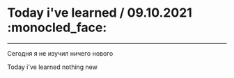 # Today i've learned  / 09.10.2021 :monocled_face:
____

Сегодня я не изучил ничего нового

Today i've learned nothing new